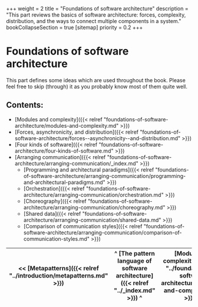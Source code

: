 +++
weight = 2
title = "Foundations of software architecture"
description = "This part reviews the basics of software architecture: forces, complexity, distribution, and the ways to connect multiple components in a system."
bookCollapseSection = true
[sitemap]
  priority = 0.2
+++

# Foundations of software architecture

This part defines some ideas which are used throughout the book\. Please feel free to skip \(through\) it as you probably know most of them quite well\.

## Contents:

<nav>

- [Modules and complexity]({{< relref "foundations-of-software-architecture/modules-and-complexity.md" >}})
- [Forces, asynchronicity, and distribution]({{< relref "foundations-of-software-architecture/forces--asynchronicity--and-distribution.md" >}})
- [Four kinds of software]({{< relref "foundations-of-software-architecture/four-kinds-of-software.md" >}})
- [Arranging communication]({{< relref "foundations-of-software-architecture/arranging-communication/_index.md" >}})
  - [Programming and architectural paradigms]({{< relref "foundations-of-software-architecture/arranging-communication/programming-and-architectural-paradigms.md" >}})
  - [Orchestration]({{< relref "foundations-of-software-architecture/arranging-communication/orchestration.md" >}})
  - [Choreography]({{< relref "foundations-of-software-architecture/arranging-communication/choreography.md" >}})
  - [Shared data]({{< relref "foundations-of-software-architecture/arranging-communication/shared-data.md" >}})
  - [Comparison of communication styles]({{< relref "foundations-of-software-architecture/arranging-communication/comparison-of-communication-styles.md" >}})

</nav>

<nav>

| \<\< [Metapatterns]({{< relref "../introduction/metapatterns.md" >}}) | ^ [The pattern language of software architecture]({{< relref "../_index.md" >}}) ^ | [Modules and complexity]({{< relref "../foundations-of-software-architecture/modules-and-complexity.md" >}}) \>\> |
| --- | --- | --- |

</nav>